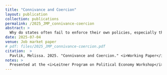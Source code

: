 ```yaml
---
title: "Connivance and Coercion"
layout: publication
collection: publications
permalink: /2025_JMP_connivance-coercion
abstract: > 
  Why do states often fail to enforce their own policies, especially those governing the poor and vulnerable? This paper investigates this question in the context of modern-day Nigeria, a decades-old democracy which nevertheless features high levels of violence and exploitation. I provide a conceptual framework I dub 'connivance,' which outlines how enabling such exploitation is functional for states insofar as it empowers non-state allies who benefit from the vulnerability of regulated populations. Diverging from existing approaches, which characterize uneven enforcement against the poor as benevolent, I detail how states produce precarity in vulnerable citizens through uneven enforcement of their own policies. I focus on the role of transport unions in Lagos, Nigeria - extractive actors who exploit drivers, and work as purveyors of electoral violence for the ruling party - in determining state enforcement of a ban on okada motorcycle taxis in the state. First, using evidence from several months fieldwork in Lagos; as well as an original networked dataset of the Lagos transport union, I show how the Lagos State Government's selective enforcement of its ban on motorcycle taxis was preceded by driver threats of secession amidst union extortion. Second, I use original geocoded data on enforcement locations, union territory, and traffic patterns along the Lagos road network to show how the political geography of the ban's enforcement displaces riders into areas controlled by the union. Third and finally, I exploit the timing of a surprising election result to show how a shock to state reliance on the union affects enforcement patterns. This paper not only explores how states can exploit an understudied enforcement lever to usurp democratic institutions and redistribute to their allies, but how powerful - but not necessarily criminal - groups can trade extralegal violence for such redistribution.
date: 2025-07-04
venue: Job market paper
# pdf: files/2025_JMP_connivance-coercion.pdf
citation:  > 
  Pavlik, Melissa. 2025. "Connivance and Coercion." <i>Working Paper</i>.
notes: >
  Presented at the <i>Leitner Program on Political Economy Workshop</i> at Yale University, 2023 and 2025; <i>American Political Science Association (APSA)</i>, 2024; <i>APSA Comparative Labor Politics Workshop</i>, 2025; <i>Norteast Workshop on Empirical Political Science (NEWEPS)</i>, Spring 2025;  <i>Boston-Area Working Group on African Political Economy (BWGAPE)</i>, 2025; and <i>European Political Science Association (EPSA)</i>, 2025. This work was supported by Yale University's MacMillian Center on International and Area Studies (2023, 2024) and the National Science Foundation's APSA Doctoral Dissertation Research Improvement Grant (2023).
---
```


